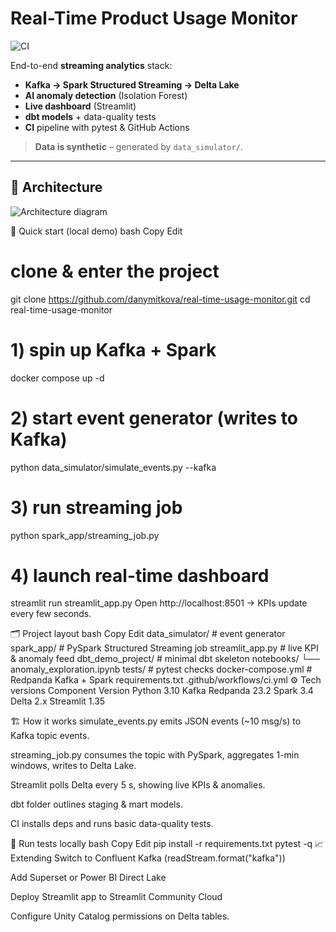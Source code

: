 # Real-Time Product Usage Monitor
![CI](https://github.com/danymitkova/real-time-usage-monitor/actions/workflows/ci.yml/badge.svg?branch=main)

End-to-end **streaming analytics** stack:

* **Kafka → Spark Structured Streaming → Delta Lake**
* **AI anomaly detection** (Isolation Forest)
* **Live dashboard** (Streamlit)
* **dbt models** + data-quality tests  
* **CI** pipeline with pytest & GitHub Actions  

> **Data is synthetic** – generated by `data_simulator/`.

---

## 📐 Architecture

![Architecture diagram](.github/diagram.png)


🚀 Quick start (local demo)
bash
Copy
Edit
# clone & enter the project
git clone https://github.com/danymitkova/real-time-usage-monitor.git
cd real-time-usage-monitor

# 1) spin up Kafka + Spark
docker compose up -d

# 2) start event generator (writes to Kafka)
python data_simulator/simulate_events.py --kafka

# 3) run streaming job
python spark_app/streaming_job.py

# 4) launch real-time dashboard
streamlit run streamlit_app.py
Open http://localhost:8501 → KPIs update every few seconds.

🗂️ Project layout
bash
Copy
Edit
data_simulator/         # event generator
spark_app/              # PySpark Structured Streaming job
streamlit_app.py        # live KPI & anomaly feed
dbt_demo_project/       # minimal dbt skeleton
notebooks/
└── anomaly_exploration.ipynb
tests/                  # pytest checks
docker-compose.yml      # Redpanda Kafka + Spark
requirements.txt
.github/workflows/ci.yml
⚙️ Tech versions
Component	Version
Python	3.10
Kafka	Redpanda 23.2
Spark	3.4
Delta	2.x
Streamlit	1.35

🏗️ How it works
simulate_events.py emits JSON events (~10 msg/s) to Kafka topic events.

streaming_job.py consumes the topic with PySpark, aggregates 1-min windows, writes to Delta Lake.

Streamlit polls Delta every 5 s, showing live KPIs & anomalies.

dbt folder outlines staging & mart models.

CI installs deps and runs basic data-quality tests.

🧪 Run tests locally
bash
Copy
Edit
pip install -r requirements.txt
pytest -q
📈 Extending
Switch to Confluent Kafka (readStream.format("kafka"))<br>

Add Superset or Power BI Direct Lake<br>

Deploy Streamlit app to Streamlit Community Cloud<br>

Configure Unity Catalog permissions on Delta tables.
